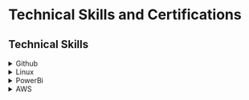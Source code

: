 <h1> Technical Skills and Certifications </h1>

<h2> Technical Skills </h2>

<details><summary>Github</summary>
  I completed the following courses in the <a href="https://lab.github.com/courses">GitHub Learning Lab</a>.
  <h4>Courses:</h4>
<ul>
<li>Introduction to GitHub</li>
<li>Communicating using Markdown</li>
<li>Introduction to HTML</li>
<li>GitHub Pages</li>
<li>Managing merge conflicts</li>
<li>Community Starter Kit</li>
<li>Uploading your project to GitHub</li>
<li>Getting started with GitHub Apps</li>
<li>Migrating your repository to GitHub</li>
<li>Reviewing pull requests</li>
<li>Securing your workflows</li>
<li>Create a release based workflow</li>
</ul>
  <br>
<img src="Github.PNG">
<br>
  </details>
<details><summary>Linux</summary>
  I completed the LPI Linux Essentials course on <a href="https://linuxacademy.com/">Linux Academy</a>.
  <h4>Topics:</h4>
<ul>
<li>The Linux Community and a Career in Open Source</li>
<li>Linux Evolution and Popular Operating Systems</li>
<li>How to Access a Linux Installation</li>
<li>Major Open Source Applications</li>  
<li>Understanding Open Source Software and Licensing</li> 
<li>ICT Skills and Working in Linux</li>
<li>Command Line Basics</li> 
<li>Using Directories and Listing Files</li> 
<li>Archiving Files on the Command Line</li> 
<li>Searching and Extracting Data from Files</li> 
<li>Turning Commands into a Script</li>
<li>The Linux Operating System</li>
<li>Security and File Permissions</li>
<li>Basic Security and Identifying User Groups</li>
<li>Creating Users and Groups</li> 
<li>Managing File Permissions and Ownership</li> 
<li>Special Directories and Files</li> 
</ul>
  LPI Linux Essentials Course Completion Certificate:
<img src="Linux.PNG">
  </details>
<details><summary>PowerBi</summary>
  </details>
<details><summary>AWS</summary>
  </details>
